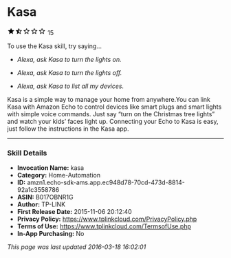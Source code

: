 # Kasa
![1.6 stars](../../../images/ic_star_black_18dp_1x.png)![1.6 stars](../../../images/ic_star_half_black_18dp_1x.png)![1.6 stars](../../../images/ic_star_border_black_18dp_1x.png)![1.6 stars](../../../images/ic_star_border_black_18dp_1x.png)![1.6 stars](../../../images/ic_star_border_black_18dp_1x.png) 15

To use the Kasa skill, try saying...

* *Alexa, ask Kasa to turn the lights on.*

* *Alexa, ask Kasa to turn the lights off.*

* *Alexa, ask Kasa to list all my devices.*

Kasa is a simple way to manage your home from anywhere.You can link Kasa with Amazon Echo to control devices like smart plugs and smart lights with simple voice commands. Just say “turn on the Christmas tree lights” and watch your kids’ faces light up. Connecting your Echo to Kasa is easy, just follow the instructions in the Kasa app.

***

### Skill Details

* **Invocation Name:** kasa
* **Category:** Home-Automation
* **ID:** amzn1.echo-sdk-ams.app.ec948d78-70cd-473d-8814-92a1c3558786
* **ASIN:** B017OBNR1G
* **Author:** TP-LINK
* **First Release Date:** 2015-11-06 20:12:40
* **Privacy Policy:** https://www.tplinkcloud.com/PrivacyPolicy.php
* **Terms of Use:** https://www.tplinkcloud.com/TermsofUse.php
* **In-App Purchasing:** No

*This page was last updated 2016-03-18 16:02:01*
